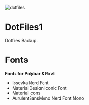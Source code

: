![dotfiles](https://user-images.githubusercontent.com/88080186/131210338-7c085d37-f25d-45b6-8414-eddec58cc255.png)
# DotFiles1

Dotfiles Backup.

# Fonts
<b>Fonts for Polybar & Rxvt</b>
 - Iosevka Nerd Font
 - Material Design Iconic Font
 - Material Icons
 - AurulentSansMono Nerd Font Mono
 
